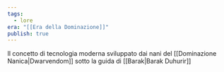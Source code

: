 ```yaml
---
tags:
  - lore
era: "[[Era della Dominazione]]"
publish: true
---
```

Il concetto di tecnologia moderna sviluppato dai nani del [[Dominazione Nanica|Dwarvendom]] sotto la guida di [[Barak|Barak Duhurir]]
